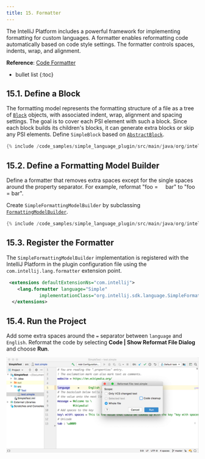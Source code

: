 ```yaml
---
title: 15. Formatter
---
```

<!-- Copyright 2000-2020 JetBrains s.r.o. and other contributors. Use of this source code is governed by the Apache 2.0 license that can be found in the LICENSE file. -->

The IntelliJ Platform includes a powerful framework for implementing formatting for custom languages.
A formatter enables reformatting code automatically based on code style settings.
The formatter controls spaces, indents, wrap, and alignment.

**Reference**: [Code Formatter](/reference_guide/custom_language_support/code_formatting.md) 

* bullet list
{:toc}

## 15.1. Define a Block
The formatting model represents the formatting structure of a file as a tree of [`Block`](upsource:///platform/lang-api/src/com/intellij/formatting/Block.java) objects, with associated indent, wrap, alignment and spacing settings.
The goal is to cover each PSI element with such a block. 
Since each block builds its children's blocks, it can generate extra blocks or skip any PSI elements.
Define `SimpleBlock` based on [`AbstractBlock`](upsource:///platform/lang-impl/src/com/intellij/psi/formatter/common/AbstractBlock.java).

```java
{% include /code_samples/simple_language_plugin/src/main/java/org/intellij/sdk/language/SimpleBlock.java %}
```

## 15.2. Define a Formatting Model Builder
Define a formatter that removes extra spaces except for the single spaces around the property separator.
For example, reformat "foo  = &nbsp;&nbsp;&nbsp;&nbsp;bar" to "foo = bar".

Create `SimpleFormattingModelBuilder` by subclassing [`FormattingModelBuilder`](upsource:///platform/lang-api/src/com/intellij/formatting/FormattingModelBuilder.java).

```java
{% include /code_samples/simple_language_plugin/src/main/java/org/intellij/sdk/language/SimpleFormattingModelBuilder.java %}
```

## 15.3. Register the Formatter
The `SimpleFormattingModelBuilder` implementation is registered with the IntelliJ Platform in the plugin configuration file using the `com.intellij.lang.formatter` extension point. 

```xml
 <extensions defaultExtensionNs="com.intellij">
    <lang.formatter language="Simple"  
            implementationClass="org.intellij.sdk.language.SimpleFormattingModelBuilder"/>
  </extensions>
```

## 15.4. Run the Project
Add some extra spaces around the `=` separator between `language` and `English`.
Reformat the code by selecting **Code \| Show Reformat File Dialog** and choose **Run**.

![Formatter](img/formatter.png)

